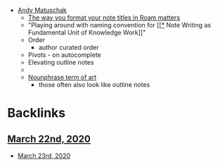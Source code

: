 - [Andy Matuschak](<Andy Matuschak.md>)
    - [The way you format your note titles in Roam matters](<The way you format your note titles in Roam matters.md>)
    - "Playing around with naming convention for [[[*](<[[*.md>) Note Writing as Fundamental Unit of Knowledge Work]]"
    - Order
        - author curated order
    - Pivots - on autocomplete
    - Elevating outline notes
    - 
    - [Nounphrase term of art](<Nounphrase term of art.md>)
        - those often also look like outline notes

# Backlinks
## [March 22nd, 2020](<March 22nd, 2020.md>)
- [March 23rd, 2020](<March 23rd, 2020.md>)

